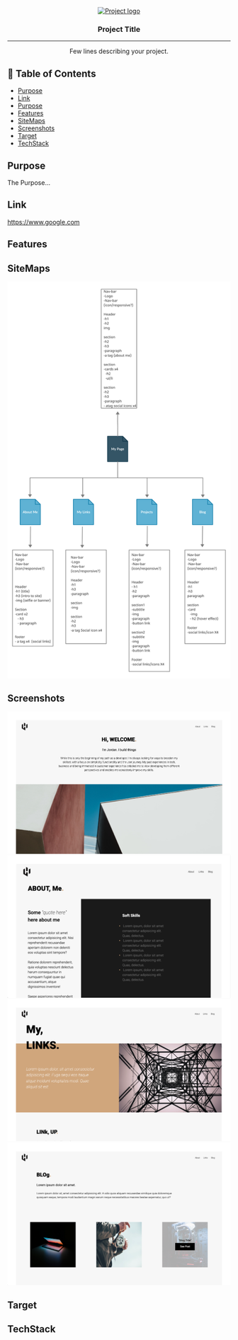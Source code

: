 <p align="center">
  <a href="" rel="noopener">
 <img width=200px height=200px src="https://i.imgur.com/6wj0hh6.jpg" alt="Project logo"></a>
</p>

<h3 align="center">Project Title</h3>

<div align="center">


</div>

---

<p align="center"> Few lines describing your project.
    <br> 
</p>

## 📝 Table of Contents

- [Purpose](#Purpose)
- [Link](#Link)
- [Purpose](#Purpose)
- [Features](#Features)
- [SiteMaps](#SiteMaps)
- [Screenshots](#Screenshots)
- [Target](#Target)
- [TechStack](#TechStack)


##  Purpose <a name = "Purpose"></a>

The Purpose...


##  Link <a name = "Link"></a>

https://www.google.com

## Features <a name = "Features"></a>



##  SiteMaps <a name = "SiteMaps"></a>
<img src="docs/sitemap.jpg">

##  Screenshots <a name = "Screenshots"></a>
<img src="docs/homepage-ss.png">
<img src="docs/about-ss.png">
<img src="docs/links-ss.png">
<img src="docs/blog-ss.png">

## Target <a name = "Target"></a>


## TechStack <a name = "TechStack"></a>

